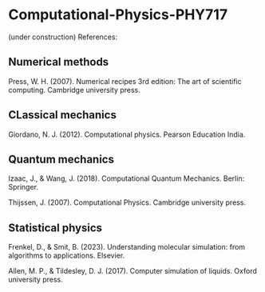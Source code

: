 # Computational-Physics-PHY717
(under construction)
References: 

## Numerical methods
Press, W. H. (2007). Numerical recipes 3rd edition: The art of scientific computing. Cambridge university press.

## CLassical mechanics
Giordano, N. J. (2012). Computational physics. Pearson Education India.

## Quantum mechanics
Izaac, J., & Wang, J. (2018). Computational Quantum Mechanics. Berlin: Springer.

Thijssen, J. (2007). Computational Physics. Cambridge university press.   

## Statistical physics
Frenkel, D., & Smit, B. (2023). Understanding molecular simulation: from algorithms to applications. Elsevier.

Allen, M. P., & Tildesley, D. J. (2017). Computer simulation of liquids. Oxford university press.
